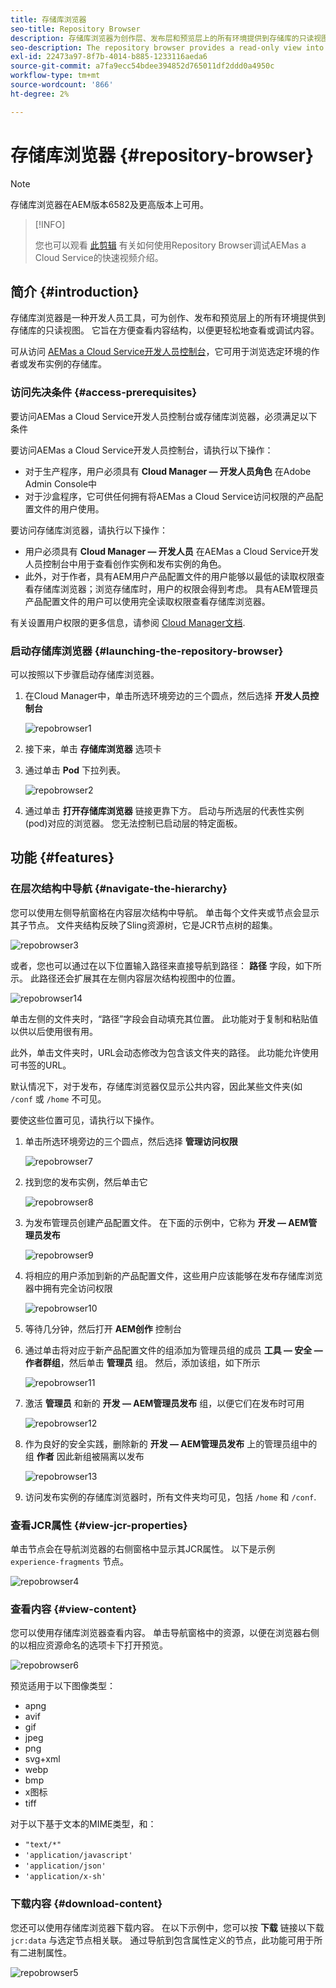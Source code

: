 ```yaml
---
title: 存储库浏览器
seo-title: Repository Browser
description: 存储库浏览器为创作层、发布层和预览层上的所有环境提供到存储库的只读视图。
seo-description: The repository browser provides a read-only view into the repository for all environments on author, publish, and preview tiers.
exl-id: 22473a97-8f7b-4014-b885-1233116aeda6
source-git-commit: a7fa9ecc54bdee394852d765011df2ddd0a4950c
workflow-type: tm+mt
source-wordcount: '866'
ht-degree: 2%

---
```


# 存储库浏览器 {#repository-browser}

>[!NOTE]
>
>存储库浏览器在AEM版本6582及更高版本上可用。

>[!INFO]
>
>您也可以观看 [此剪辑](https://experienceleague.adobe.com/docs/experience-manager-learn/cloud-service/debugging/debugging-aem-as-a-cloud-service/repository-browser.html) 有关如何使用Repository Browser调试AEMas a Cloud Service的快速视频介绍。

## 简介 {#introduction}

存储库浏览器是一种开发人员工具，可为创作、发布和预览层上的所有环境提供到存储库的只读视图。 它旨在方便查看内容结构，以便更轻松地查看或调试内容。

可从访问 [AEMas a Cloud Service开发人员控制台](/help/implementing/developing/introduction/development-guidelines.md#crxde-lite-and-developer-console)，它可用于浏览选定环境的作者或发布实例的存储库。

### 访问先决条件 {#access-prerequisites}

要访问AEMas a Cloud Service开发人员控制台或存储库浏览器，必须满足以下条件

要访问AEMas a Cloud Service开发人员控制台，请执行以下操作：

* 对于生产程序，用户必须具有 **Cloud Manager — 开发人员角色** 在Adobe Admin Console中
* 对于沙盒程序，它可供任何拥有将AEMas a Cloud Service访问权限的产品配置文件的用户使用。

要访问存储库浏览器，请执行以下操作：

* 用户必须具有 **Cloud Manager — 开发人员** 在AEMas a Cloud Service开发人员控制台中用于查看创作实例和发布实例的角色。
* 此外，对于作者，具有AEM用户产品配置文件的用户能够以最低的读取权限查看存储库浏览器；浏览存储库时，用户的权限会得到考虑。 具有AEM管理员产品配置文件的用户可以使用完全读取权限查看存储库浏览器。

有关设置用户权限的更多信息，请参阅 [Cloud Manager文档](https://experienceleague.adobe.com/docs/experience-manager-cloud-manager/content/requirements/users-and-roles.html).

### 启动存储库浏览器 {#launching-the-repository-browser}

可以按照以下步骤启动存储库浏览器。

1. 在Cloud Manager中，单击所选环境旁边的三个圆点，然后选择 **开发人员控制台**

   ![repobrowser1](/help/implementing/developing/tools/assets/repobrowser1.png)

1. 接下来，单击 **存储库浏览器** 选项卡
1. 通过单击 **Pod** 下拉列表。

   ![repobrowser2](/help/implementing/developing/tools/assets/repobrowser2.png)

1. 通过单击 **打开存储库浏览器** 链接更靠下方。 启动与所选层的代表性实例(pod)对应的浏览器。 您无法控制已启动层的特定面板。

## 功能 {#features}

### 在层次结构中导航 {#navigate-the-hierarchy}

您可以使用左侧导航窗格在内容层次结构中导航。 单击每个文件夹或节点会显示其子节点。 文件夹结构反映了Sling资源树，它是JCR节点树的超集。

![repobrowser3](/help/implementing/developing/tools/assets/repobrowser3.png)

或者，您也可以通过在以下位置输入路径来直接导航到路径： **路径** 字段，如下所示。 此路径还会扩展其在左侧内容层次结构视图中的位置。

![repobrowser14](/help/implementing/developing/tools/assets/repobrowser14.png)

单击左侧的文件夹时，“路径”字段会自动填充其位置。 此功能对于复制和粘贴值以供以后使用很有用。

此外，单击文件夹时，URL会动态修改为包含该文件夹的路径。 此功能允许使用可书签的URL。

默认情况下，对于发布，存储库浏览器仅显示公共内容，因此某些文件夹(如 `/conf` 或 `/home` 不可见。

要使这些位置可见，请执行以下操作。

1. 单击所选环境旁边的三个圆点，然后选择 **管理访问权限**

   ![repobrowser7](/help/implementing/developing/tools/assets/repobrowser7.png)

1. 找到您的发布实例，然后单击它

   ![repobrowser8](/help/implementing/developing/tools/assets/repobrowser8.png)

1. 为发布管理员创建产品配置文件。 在下面的示例中，它称为 **开发 — AEM管理员发布**

   ![repobrowser9](/help/implementing/developing/tools/assets/repobrowser9.png)

1. 将相应的用户添加到新的产品配置文件，这些用户应该能够在发布存储库浏览器中拥有完全访问权限

   ![repobrowser10](/help/implementing/developing/tools/assets/repobrowser10.png)

1. 等待几分钟，然后打开 **AEM创作** 控制台
1. 通过单击将对应于新产品配置文件的组添加为管理员组的成员 **工具 — 安全 — 作者群组**，然后单击 **管理员** 组。 然后，添加该组，如下所示

   ![repobrowser11](/help/implementing/developing/tools/assets/repobrowser11.png)

1. 激活 **管理员** 和新的 **开发 — AEM管理员发布** 组，以便它们在发布时可用

   ![repobrowser12](/help/implementing/developing/tools/assets/repobrowser12.png)

1. 作为良好的安全实践，删除新的 **开发 — AEM管理员发布** 上的管理员组中的组 **作者** 因此新组被隔离以发布

   ![repobrowser13](/help/implementing/developing/tools/assets/repobrowser13.png)

1. 访问发布实例的存储库浏览器时，所有文件夹均可见，包括 `/home` 和 `/conf`.

### 查看JCR属性 {#view-jcr-properties}

单击节点会在导航浏览器的右侧窗格中显示其JCR属性。 以下是示例 `experience-fragments` 节点。

![repobrowser4](/help/implementing/developing/tools/assets/repobrowser41.png)

### 查看内容 {#view-content}

您可以使用存储库浏览器查看内容。 单击导航窗格中的资源，以便在浏览器右侧的以相应资源命名的选项卡下打开预览。

![repobrowser6](/help/implementing/developing/tools/assets/repobrowser61.png)

预览适用于以下图像类型：

* apng
* avif
* gif
* jpeg
* png
* svg+xml
* webp
* bmp
* x图标
* tiff

对于以下基于文本的MIME类型，和：

* `"text/*"`
* `'application/javascript'`
* `'application/json'`
* `'application/x-sh'`

### 下载内容 {#download-content}

您还可以使用存储库浏览器下载内容。 在以下示例中，您可以按 **下载** 链接以下载 `jcr:data` 与选定节点相关联。 通过导航到包含属性定义的节点，此功能可用于所有二进制属性。

![repobrowser5](/help/implementing/developing/tools/assets/repobrowser52.png)

